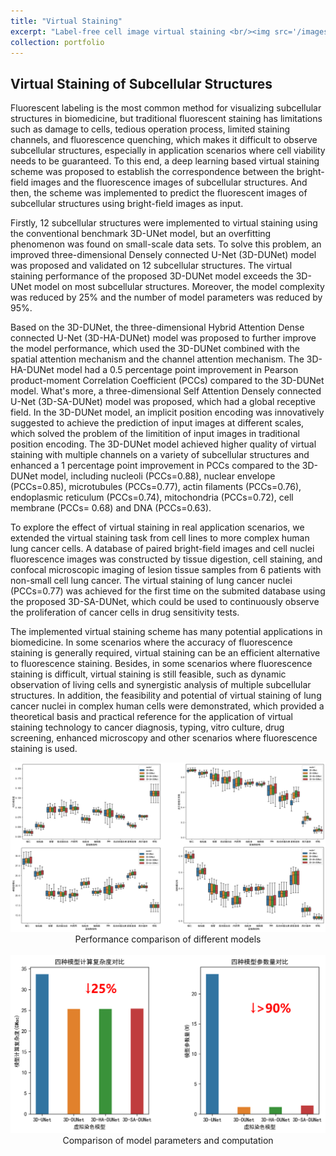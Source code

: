 ```yaml
---
title: "Virtual Staining"
excerpt: "Label-free cell image virtual staining <br/><img src='/images/staining/staining.png'>"
collection: portfolio
---
```


## Virtual Staining of Subcellular Structures

Fluorescent labeling is the most common method for visualizing subcellular structures in biomedicine, but traditional fluorescent staining has limitations such as damage to cells, tedious operation process, limited staining channels, and fluorescence quenching, which makes it difficult to observe subcellular structures, especially in application scenarios where cell viability needs to be guaranteed. To this end, a deep learning based virtual staining scheme was proposed to establish the correspondence between the bright-field images and the fluorescence images of subcellular structures. And then, the scheme was implemented to predict the fluorescent images of subcellular structures using bright-field images as input.

Firstly, 12 subcellular structures were implemented to virtual staining using the conventional benchmark 3D-UNet model, but an overfitting phenomenon was found on small-scale data sets. To solve this problem, an improved three-dimensional Densely connected U-Net (3D-DUNet) model was proposed and validated on 12 subcellular structures. The virtual staining performance of the proposed 3D-DUNet model exceeds the 3D-UNet model on most subcellular structures. Moreover, the model complexity was reduced by 25% and the number of model parameters was reduced by 95%.

Based on the 3D-DUNet, the three-dimensional Hybrid Attention Dense connected U-Net (3D-HA-DUNet) model was proposed to further improve the model performance, which used the 3D-DUNet combined with the spatial attention mechanism and the channel attention mechanism. The 3D-HA-DUNet model had a 0.5 percentage point improvement in Pearson product-moment Correlation Coefficient (PCCs) compared to the 3D-DUNet model. What's more, a three-dimensional Self Attention Densely connected U-Net (3D-SA-DUNet) model was proposed, which had a global receptive field. In the 3D-DUNet model, an implicit position encoding was innovatively suggested to achieve the prediction of input images at different scales, which solved the problem of the limitition of input images in traditional position encoding. The 3D-DUNet model achieved higher quality of virtual staining with multiple channels on a variety of subcellular structures and enhanced a 1 percentage point improvement in PCCs compared to the 3D-DUNet model, including nucleoli (PCCs=0.88), nuclear envelope (PCCs=0.85), microtubules (PCCs=0.77), actin filaments (PCCs=0.76), endoplasmic reticulum (PCCs=0.74), mitochondria (PCCs=0.72), cell membrane (PCCs= 0.68) and DNA (PCCs=0.63).

To explore the effect of virtual staining in real application scenarios, we extended the virtual staining task from cell lines to more complex human lung cancer cells. A database of paired bright-field images and cell nuclei fluorescence images was constructed by tissue digestion, cell staining, and confocal microscopic imaging of lesion tissue samples from 6 patients with non-small cell lung cancer. The virtual staining of lung cancer nuclei (PCCs=0.77) was achieved for the first time on the submited database using the proposed 3D-SA-DUNet, which could be used to continuously observe the proliferation of cancer cells in drug sensitivity tests.

The implemented virtual staining scheme has many potential applications in biomedicine. In some scenarios where the accuracy of fluorescence staining is generally required, virtual staining can be an efficient alternative to fluorescence staining. Besides, in some scenarios where fluorescence staining is difficult, virtual staining is still feasible, such as dynamic observation of living cells and synergistic analysis of multiple subcellular structures. In addition, the feasibility and potential of virtual staining of lung cancer nuclei in complex human cells were demonstrated, which provided a theoretical basis and practical reference for the application of virtual staining technology to cancer diagnosis, typing, vitro culture, drug screening, enhanced microscopy and other scenarios where fluorescence staining is used.

<img src='/images/staining/stain_metrics.png' alt="models metrics">
<div style="text-align: center;"><figcaption>Performance comparison of different models</figcaption></div>
<br>

<img src='/images/staining/stain_models.png' alt="models metrics">
<div style="text-align: center;"><figcaption>Comparison of model parameters and computation</figcaption></div>

